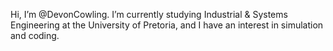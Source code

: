 Hi, I’m @DevonCowling.
I’m currently studying Industrial & Systems Engineering at the University of Pretoria, and I have an interest in simulation and coding.

<!---
DevonCowling/DevonCowling is a ✨ special ✨ repository because its `README.md` (this file) appears on your GitHub profile.
You can click the Preview link to take a look at your changes.
--->
